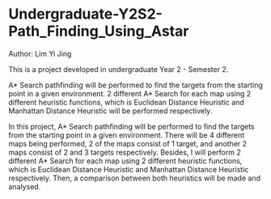 # Undergraduate-Y2S2-Path_Finding_Using_Astar

Author: Lim Yi Jing

This is a project developed in undergraduate Year 2 - Semester 2.

A* Search pathfinding will be performed to find the targets from the starting  point in a given environment. 2 different A* Search for each map using 2 different heuristic functions, which is  Euclidean Distance Heuristic and Manhattan Distance Heuristic will be performed respectively.

In this project, A* Search pathfinding will be performed to find the targets from the starting 
point in a given environment. There will be 4 different maps being performed, 2 of the 
maps consist of 1 target, and another 2 maps consist of 2 and 3 targets respectively. Besides, I will 
perform 2 different A* Search for each map using 2 different heuristic functions, which is 
Euclidean Distance Heuristic and Manhattan Distance Heuristic respectively. Then, a comparison 
between both heuristics will be made and analysed.
